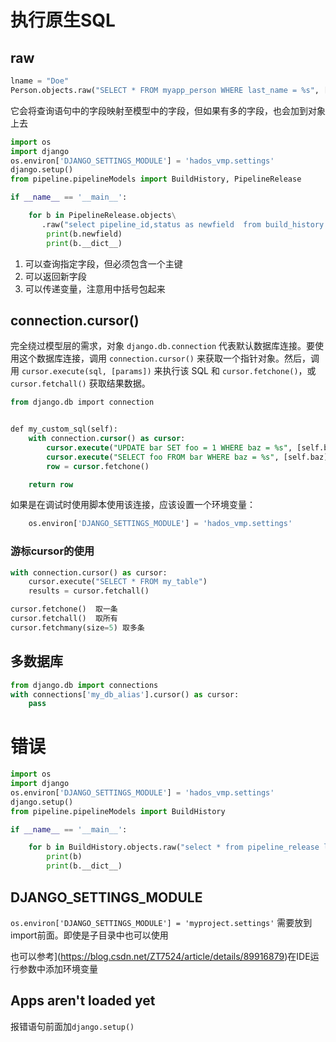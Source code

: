 # 执行原生SQL

## raw

```python
lname = "Doe"
Person.objects.raw("SELECT * FROM myapp_person WHERE last_name = %s", [lname])
```

它会将查询语句中的字段映射至模型中的字段，但如果有多的字段，也会加到对象上去

```python
import os
import django
os.environ['DJANGO_SETTINGS_MODULE'] = 'hados_vmp.settings'
django.setup()
from pipeline.pipelineModels import BuildHistory, PipelineRelease

if __name__ == '__main__':

    for b in PipelineRelease.objects\
       .raw("select pipeline_id,status as newfield  from build_history limit %s",[10]):
        print(b.newfield)
        print(b.__dict__)
```

1. 可以查询指定字段，但必须包含一个主键
2. 可以返回新字段
3. 可以传递变量，注意用中括号包起来





## connection.cursor()

完全绕过模型层的需求，对象 `django.db.connection` 代表默认数据库连接。要使用这个数据库连接，调用 `connection.cursor()` 来获取一个指针对象。然后，调用 `cursor.execute(sql, [params])` 来执行该 SQL 和 `cursor.fetchone()`，或 `cursor.fetchall()` 获取结果数据。

```sql
from django.db import connection


def my_custom_sql(self):
    with connection.cursor() as cursor:
        cursor.execute("UPDATE bar SET foo = 1 WHERE baz = %s", [self.baz])
        cursor.execute("SELECT foo FROM bar WHERE baz = %s", [self.baz])
        row = cursor.fetchone()

    return row
```

如果是在调试时使用脚本使用该连接，应该设置一个环境变量：

```python
    os.environ['DJANGO_SETTINGS_MODULE'] = 'hados_vmp.settings'
```

### 游标cursor的使用

```python
with connection.cursor() as cursor:
    cursor.execute("SELECT * FROM my_table")
    results = cursor.fetchall()

cursor.fetchone()  取一条
cursor.fetchall()  取所有
cursor.fetchmany(size=5) 取多条    
```



## 多数据库

```python
from django.db import connections
with connections['my_db_alias'].cursor() as cursor:
    pass
```





# 错误

```python
import os
import django
os.environ['DJANGO_SETTINGS_MODULE'] = 'hados_vmp.settings'
django.setup()
from pipeline.pipelineModels import BuildHistory

if __name__ == '__main__':

    for b in BuildHistory.objects.raw("select * from pipeline_release limit 10"):
        print(b)
        print(b.__dict__)
```

## DJANGO_SETTINGS_MODULE

`os.environ['DJANGO_SETTINGS_MODULE'] = 'myproject.settings'` 需要放到import前面。即使是子目录中也可以使用

也可以参考](https://blog.csdn.net/ZT7524/article/details/89916879)在IDE运行参数中添加环境变量

## Apps aren't loaded yet

报错语句前面加`django.setup()`
